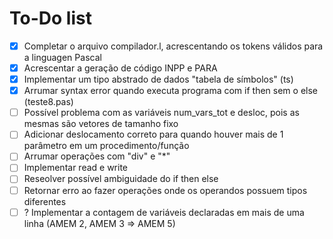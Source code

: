 # To-Do list

- [x] Completar o arquivo compilador.l, acrescentando os tokens válidos para a linguagen Pascal
- [x] Acrescentar a geração de código INPP e PARA
- [x] Implementar um tipo abstrado de dados "tabela de símbolos" (ts)
- [x] Arrumar syntax error quando executa programa com if then sem o else (teste8.pas)
- [ ] Possível problema com as variáveis num_vars_tot e desloc, pois as mesmas são vetores de tamanho fixo
- [ ] Adicionar deslocamento correto para quando houver mais de 1 parâmetro em um procedimento/função
- [ ] Arrumar operações com "div" e "*"
- [ ] Implementar read e write
- [ ] Reseolver possível ambiguidade do if then else
- [ ] Retornar erro ao fazer operações onde os operandos possuem tipos diferentes
- [ ] ? Implementar a contagem de variáveis declaradas em mais de uma linha (AMEM 2, AMEM 3 => AMEM 5)